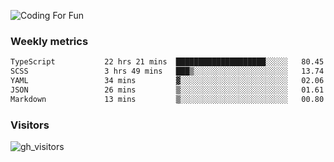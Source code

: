 ![Coding For Fun](https://glitch-art.vercel.app/api/simple?word=<Rise%20/>)

### Weekly metrics

<!--START_SECTION:waka-->

```txt
TypeScript           22 hrs 21 mins  ████████████████████░░░░░   80.45 %
SCSS                 3 hrs 49 mins   ███▒░░░░░░░░░░░░░░░░░░░░░   13.74 %
YAML                 34 mins         ▓░░░░░░░░░░░░░░░░░░░░░░░░   02.06 %
JSON                 26 mins         ▒░░░░░░░░░░░░░░░░░░░░░░░░   01.61 %
Markdown             13 mins         ▒░░░░░░░░░░░░░░░░░░░░░░░░   00.80 %
```

<!--END_SECTION:waka-->


### Visitors
![gh_visitors](https://profile-counter.glitch.me/okyiww/count.svg)